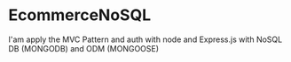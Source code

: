 # EcommerceNoSQL
I'am apply the MVC Pattern and auth with node and Express.js with NoSQL DB (MONGODB) and ODM (MONGOOSE)
